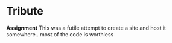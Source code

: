 # Tribute


**Assignment** 
This was a futile attempt to create a site and host it somewhere.. most of the code is worthless
